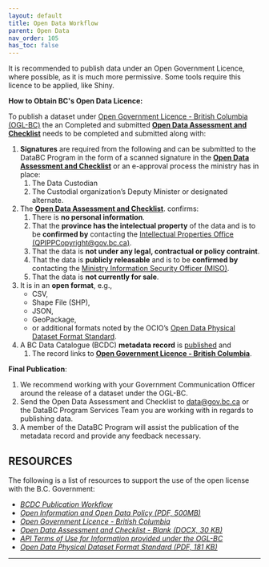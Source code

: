 ```yaml
---
layout: default
title: Open Data Workflow
parent: Open Data
nav_order: 105
has_toc: false
---
```

 
It is recommended to publish data under an Open Government Licence, where possible, as it is much more permissive. Some tools require this licence to be applied, like Shiny.

__How to Obtain BC's Open Data Licence:__

To publish a dataset under [Open Government Licence - British Columbia (OGL-BC)](https://www2.gov.bc.ca/gov/content?id=A519A56BC2BF44E4A008B33FCF527F61) the an Completed and submitted [__Open Data Assessment and Checklist__](https://www2.gov.bc.ca/assets/gov/data/open-data/open_data_assessment_and_checklist.docx) needs to be completed and submitted along with: 

1. __Signatures__ are required from the following and can be submitted to the DataBC Program in the form of a scanned signature in the [__Open Data Assessment and Checklist__](https://www2.gov.bc.ca/assets/gov/data/open-data/open_data_assessment_and_checklist.docx) or an e-approval process the ministry has in place:
	1. The Data Custodian
	1. The Custodial organization’s Deputy Minister or designated alternate.
1. The [__Open Data Assessment and Checklist__](https://www2.gov.bc.ca/assets/gov/data/open-data/open_data_assessment_and_checklist.docx). confirms:
	1. There is __no personal information__.
	1. That the __province has the intelectual property__ of the data and is to be __confirmed by__ contacting the [Intellectual Properties Office (QPIPPCopyright@gov.bc.ca)](mailto:QPIPPCopyright@gov.bc.ca).
	1. That the data is __not under any legal, contractual or policy contraint__.
	1. That the data is __publicly releasable__ and is to be __confirmed by__ contacting the [Ministry Information Security Officer (MISO)](https://intranet.gov.bc.ca/intranet/content?id=DC4623F6F1944065B83F70297ED419D7).
	1. That the data is __not currently for sale__.
1. It is in an __open format__, e.g., 
	- CSV, 
	- Shape File (SHP), 
	- JSON,
	- GeoPackage,
	- or additional formats noted by the OCIO’s [Open Data Physical Dataset Format Standard](https://www2.gov.bc.ca/assets/gov/government/services-for-government-and-broader-public-sector/information-technology-services/standards-files/open_data_physical_dataset_extract.pdf). 
1. A BC Data Catalogue (BCDC) __metadata record__ is [published](dps_bcdc_w.md) and 
	1. The record links to __[Open Government Licence - British Columbia](https://www2.gov.bc.ca/gov/content?id=A519A56BC2BF44E4A008B33FCF527F61)__.
	

__Final Publication__:
1. We recommend working with your Government Communication Officer around the release of a dataset under the OGL-BC.
1. Send the Open Data Assessment and Checklist to [data@gov.bc.ca](mailto:data@gov.bc.ca) or the DataBC Program Services Team you are working with in regards to publishing data.
1. A member of the DataBC Program will assist the publication of the metadata record and provide any feedback necessary.

## RESOURCES

The following is a list of resources to support the use of the open license with the B.C. Government:

+ [_BCDC Publication Workflow_](dps_bcdc_w.html)
+ [_Open Information and Open Data Policy (PDF, 500MB)_](https://www2.gov.bc.ca/assets/gov/british-columbians-our-governments/services-policies-for-government/information-management-technology/information-privacy/resources/policies-guidelines/open-information-open-data-policy.pdf)
+ [_Open Government Licence - British Columbia_](https://www2.gov.bc.ca/gov/content/data/open-data/open-government-licence-bc)
+ [_Open Data Assessment and Checklist - Blank (DOCX, 30 KB)_](https://www2.gov.bc.ca/assets/gov/data/open-data/open_data_assessment_and_checklist.docx)
+ [_API Terms of Use for Information provided under the OGL-BC_](https://www2.gov.bc.ca/gov/content/data/open-data/api-terms-of-use-for-ogl-information)
+ [_Open Data Physical Dataset Format Standard (PDF, 181 KB)_](http://www2.gov.bc.ca/assets/gov/government/services-for-government-and-broader-public-sector/information-technology-services/standards-files/open_data_physical_dataset_extract.pdf)

-------------------------------------------------------
